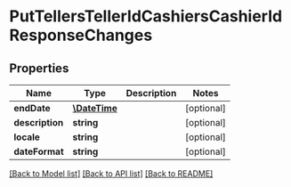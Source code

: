 # PutTellersTellerIdCashiersCashierIdResponseChanges

## Properties
Name | Type | Description | Notes
------------ | ------------- | ------------- | -------------
**endDate** | [**\DateTime**](\DateTime.md) |  | [optional] 
**description** | **string** |  | [optional] 
**locale** | **string** |  | [optional] 
**dateFormat** | **string** |  | [optional] 

[[Back to Model list]](../../README.md#documentation-for-models) [[Back to API list]](../../README.md#documentation-for-api-endpoints) [[Back to README]](../../README.md)

